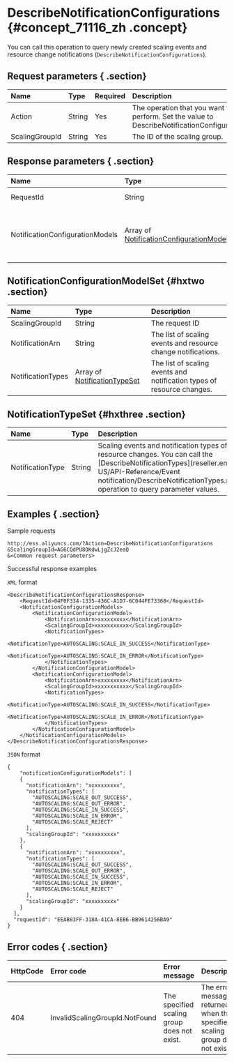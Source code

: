 # DescribeNotificationConfigurations {#concept_71116_zh .concept}

You can call this operation to query newly created scaling events and resource change notifications \(`DescribeNotificationConfigurations`\).

## Request parameters { .section}

|Name|Type|Required|Description|
|:---|:---|:-------|:----------|
|Action|String|Yes|The operation that you want to perform. Set the value to DescribeNotificationConfigurations.|
|ScalingGroupId|String|Yes|The ID of the scaling group.|

## Response parameters { .section}

|Name|Type|Description|
|:---|:---|:----------|
|RequestId|String|The request ID|
|NotificationConfigurationModels|Array of [NotificationConfigurationModelSet](#hxtwo)|The list of scaling events and resource change notifications.|

## NotificationConfigurationModelSet {#hxtwo .section}

|Name|Type|Description|
|:---|:---|:----------|
|ScalingGroupId|String|The request ID|
|NotificationArn|String|The list of scaling events and resource change notifications.|
|NotificationTypes|Array of [NotificationTypeSet](#hxthree)|The list of scaling events and notification types of resource changes.|

## NotificationTypeSet {#hxthree .section}

|Name|Type|Description|
|:---|:---|:----------|
|NotificationType|String|Scaling events and notification types of resource changes. You can call the [DescribeNotificationTypes](reseller.en-US/API-Reference/Event notification/DescribeNotificationTypes.md#) operation to query parameter values.|

## Examples { .section}

Sample requests

```
http://ess.aliyuncs.com/?Action=DescribeNotificationConfigurations
&ScalingGroupId=AG6CQdPU8OKdwLjgZcJ2eaQ 
&<Common request parameters>
```

Successful response examples

`XML` format

```
<DescribeNotificationConfigurationsResponse> 
    <RequestId>04F0F334-1335-436C-A1D7-6C044FE73368</RequestId> 
    <NotificationConfigurationModels>
        <NotificationConfigurationModel>
            <NotificationArn>xxxxxxxxx</NotificationArn> 
            <ScalingGroupId>xxxxxxxxxxx</ScalingGroupId> 
            <NotificationTypes>
                <NotificationType>AUTOSCALING:SCALE_IN_SUCCESS</NotificationType>
                <NotificationType>AUTOSCALING:SCALE_IN_ERROR</NotificationType> 
            </NotificationTypes> 
        </NotificationConfigurationModel>
        <NotificationConfigurationModel>
            <NotificationArn>xxxxxxxxx</NotificationArn>
            <ScalingGroupId>xxxxxxxxxxx</ScalingGroupId>
            <NotificationTypes>
                <NotificationType>AUTOSCALING:SCALE_IN_SUCCESS</NotificationType>
                <NotificationType>AUTOSCALING:SCALE_IN_ERROR</NotificationType>
            </NotificationTypes> 
        </NotificationConfigurationModel>
    </NotificationConfigurationModels> 
</DescribeNotificationConfigurationsResponse>
```

`JSON` format

```
{
    "notificationConfigurationModels": [
    {
      "notificationArn": "xxxxxxxxxx",
      "notificationTypes": [
        "AUTOSCALING:SCALE_OUT_SUCCESS",
        "AUTOSCALING:SCALE_OUT_ERROR",
        "AUTOSCALING:SCALE_IN_SUCCESS",
        "AUTOSCALING:SCALE_IN_ERROR",
        "AUTOSCALING:SCALE_REJECT"
      ],
      "scalingGroupId": "xxxxxxxxxx"
    },
    {
      "notificationArn": "xxxxxxxxxx",
      "notificationTypes": [
        "AUTOSCALING:SCALE_OUT_SUCCESS",
        "AUTOSCALING:SCALE_OUT_ERROR",
        "AUTOSCALING:SCALE_IN_SUCCESS",
        "AUTOSCALING:SCALE_IN_ERROR",
        "AUTOSCALING:SCALE_REJECT"
      ],
      "scalingGroupId": "xxxxxxxxxx"
    }
  ],
  "requestId": "EEAB83FF-318A-41CA-8EB6-BB9614256BA9"
}
```

## Error codes { .section}

|HttpCode|Error code|Error message|Description|
|--------|:---------|:------------|:----------|
|404|InvalidScalingGroupId.NotFound|The specified scaling group does not exist.|The error message returned when the specified scaling group does not exist.|

